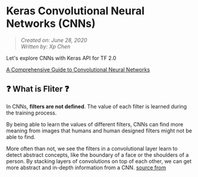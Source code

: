 # Keras Convolutional Neural Networks (CNNs)
> *Created on: June 28, 2020*<br/>
> *Written by: Xp Chen*<br/>

Let's explore CNNs with Keras API for TF 2.0

[A Comprehensive Guide to Convolutional Neural Networks](https://towardsdatascience.com/a-comprehensive-guide-to-convolutional-neural-networks-the-eli5-way-3bd2b1164a53)
## :question: What is Fliter :question:
  In CNNs, **filters are not defined**. The value of each filter is learned during the training process.

  By being able to learn the values of different filters, CNNs can find more meaning from images that humans and human designed filters might not be able to find.

  More often than not, we see the filters in a convolutional layer learn to detect abstract concepts, like the boundary of a face or the shoulders of a person. By stacking layers of convolutions on top of each other, we can get more abstract and in-depth information from a CNN. [source from](https://www.saama.com/different-kinds-convolutional-filters/)
